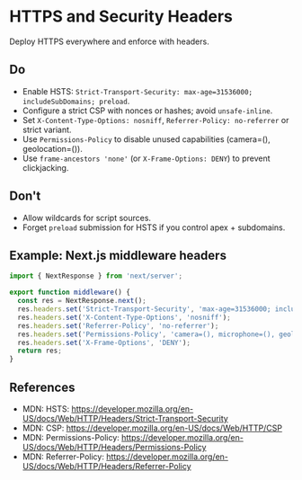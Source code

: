 # HTTPS and Security Headers

Deploy HTTPS everywhere and enforce with headers.

## Do
- Enable HSTS: `Strict-Transport-Security: max-age=31536000; includeSubDomains; preload`.
- Configure a strict CSP with nonces or hashes; avoid `unsafe-inline`.
- Set `X-Content-Type-Options: nosniff`, `Referrer-Policy: no-referrer` or strict variant.
- Use `Permissions-Policy` to disable unused capabilities (camera=(), geolocation=()).
- Use `frame-ancestors 'none'` (or `X-Frame-Options: DENY`) to prevent clickjacking.

## Don't
- Allow wildcards for script sources.
- Forget `preload` submission for HSTS if you control apex + subdomains.

## Example: Next.js middleware headers
```ts
import { NextResponse } from 'next/server';

export function middleware() {
  const res = NextResponse.next();
  res.headers.set('Strict-Transport-Security', 'max-age=31536000; includeSubDomains; preload');
  res.headers.set('X-Content-Type-Options', 'nosniff');
  res.headers.set('Referrer-Policy', 'no-referrer');
  res.headers.set('Permissions-Policy', 'camera=(), microphone=(), geolocation=()');
  res.headers.set('X-Frame-Options', 'DENY');
  return res;
}
```

## References
- MDN: HSTS: https://developer.mozilla.org/en-US/docs/Web/HTTP/Headers/Strict-Transport-Security
- MDN: CSP: https://developer.mozilla.org/en-US/docs/Web/HTTP/CSP
- MDN: Permissions-Policy: https://developer.mozilla.org/en-US/docs/Web/HTTP/Headers/Permissions-Policy
- MDN: Referrer-Policy: https://developer.mozilla.org/en-US/docs/Web/HTTP/Headers/Referrer-Policy
